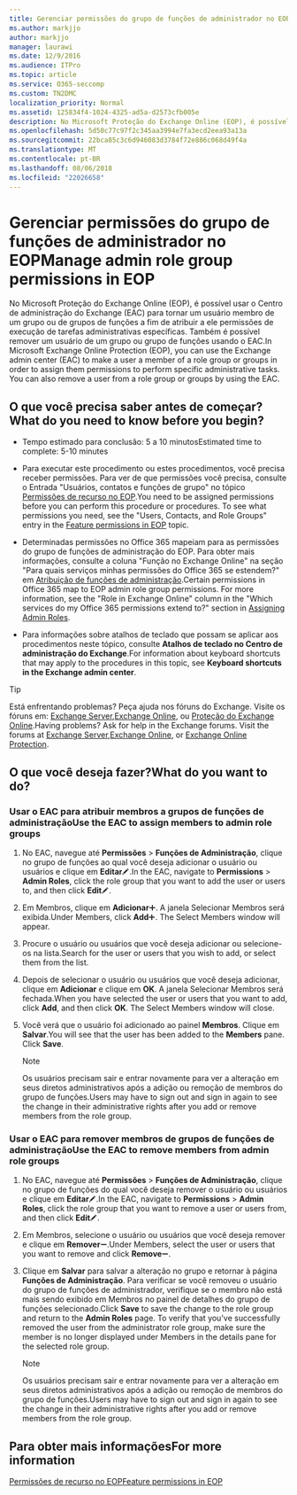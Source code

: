 ```yaml
---
title: Gerenciar permissões do grupo de funções de administrador no EOP
ms.author: markjjo
author: markjjo
manager: laurawi
ms.date: 12/9/2016
ms.audience: ITPro
ms.topic: article
ms.service: O365-seccomp
ms.custom: TN2DMC
localization_priority: Normal
ms.assetid: 125834f4-1024-4325-ad5a-d2573cfb005e
description: No Microsoft Proteção do Exchange Online (EOP), é possível usar o Centro de administração do Exchange (EAC) para tornar um usuário membro de um grupo ou de grupos de funções a fim de atribuir a ele permissões de execução de tarefas administrativas específicas. Também é possível remover um usuário de um grupo ou grupo de funções usando o EAC.
ms.openlocfilehash: 5d50c77c97f2c345aa3994e7fa3ecd2eea93a13a
ms.sourcegitcommit: 22bca85c3c6d946083d3784f72e886c068d49f4a
ms.translationtype: MT
ms.contentlocale: pt-BR
ms.lasthandoff: 08/06/2018
ms.locfileid: "22026658"
---
```

# <a name="manage-admin-role-group-permissions-in-eop"></a><span data-ttu-id="d97d6-104">Gerenciar permissões do grupo de funções de administrador no EOP</span><span class="sxs-lookup"><span data-stu-id="d97d6-104">Manage admin role group permissions in EOP</span></span>
  
<span data-ttu-id="d97d6-p102">No Microsoft Proteção do Exchange Online (EOP), é possível usar o Centro de administração do Exchange (EAC) para tornar um usuário membro de um grupo ou de grupos de funções a fim de atribuir a ele permissões de execução de tarefas administrativas específicas. Também é possível remover um usuário de um grupo ou grupo de funções usando o EAC.</span><span class="sxs-lookup"><span data-stu-id="d97d6-p102">In Microsoft Exchange Online Protection (EOP), you can use the Exchange admin center (EAC) to make a user a member of a role group or groups in order to assign them permissions to perform specific administrative tasks. You can also remove a user from a role group or groups by using the EAC.</span></span>
  
## <a name="what-do-you-need-to-know-before-you-begin"></a><span data-ttu-id="d97d6-107">O que você precisa saber antes de começar?</span><span class="sxs-lookup"><span data-stu-id="d97d6-107">What do you need to know before you begin?</span></span>

- <span data-ttu-id="d97d6-108">Tempo estimado para conclusão: 5 a 10 minutos</span><span class="sxs-lookup"><span data-stu-id="d97d6-108">Estimated time to complete: 5-10 minutes</span></span>
    
- <span data-ttu-id="d97d6-p103">Para executar este procedimento ou estes procedimentos, você precisa receber permissões. Para ver de que permissões você precisa, consulte o Entrada "Usuários, contatos e funções de grupo" no tópico [Permissões de recurso no EOP](feature-permissions-in-eop.md).</span><span class="sxs-lookup"><span data-stu-id="d97d6-p103">You need to be assigned permissions before you can perform this procedure or procedures. To see what permissions you need, see the "Users, Contacts, and Role Groups" entry in the [Feature permissions in EOP](feature-permissions-in-eop.md) topic.</span></span> 
    
- <span data-ttu-id="d97d6-p104">Determinadas permissões no Office 365 mapeiam para as permissões do grupo de funções de administração do EOP. Para obter mais informações, consulte a coluna "Função no Exchange Online" na seção "Para quais serviços minhas permissões do Office 365 se estendem?" em [Atribuição de funções de administração](https://go.microsoft.com/fwlink/p/?LinkId=286708).</span><span class="sxs-lookup"><span data-stu-id="d97d6-p104">Certain permissions in Office 365 map to EOP admin role group permissions. For more information, see the "Role in Exchange Online" column in the "Which services do my Office 365 permissions extend to?" section in [Assigning Admin Roles](https://go.microsoft.com/fwlink/p/?LinkId=286708).</span></span>
    
- <span data-ttu-id="d97d6-114">Para informações sobre atalhos de teclado que possam se aplicar aos procedimentos neste tópico, consulte **Atalhos de teclado no Centro de administração do Exchange**.</span><span class="sxs-lookup"><span data-stu-id="d97d6-114">For information about keyboard shortcuts that may apply to the procedures in this topic, see **Keyboard shortcuts in the Exchange admin center**.</span></span>
    
> [!TIP]
> <span data-ttu-id="d97d6-p105">Está enfrentando problemas? Peça ajuda nos fóruns do Exchange. Visite os fóruns em: [Exchange Server](https://go.microsoft.com/fwlink/p/?linkId=60612),[Exchange Online](https://go.microsoft.com/fwlink/p/?linkId=267542), ou [Proteção do Exchange Online](https://go.microsoft.com/fwlink/p/?linkId=285351).</span><span class="sxs-lookup"><span data-stu-id="d97d6-p105">Having problems? Ask for help in the Exchange forums. Visit the forums at [Exchange Server](https://go.microsoft.com/fwlink/p/?linkId=60612),[Exchange Online](https://go.microsoft.com/fwlink/p/?linkId=267542), or [Exchange Online Protection](https://go.microsoft.com/fwlink/p/?linkId=285351).</span></span> 
  
## <a name="what-do-you-want-to-do"></a><span data-ttu-id="d97d6-118">O que você deseja fazer?</span><span class="sxs-lookup"><span data-stu-id="d97d6-118">What do you want to do?</span></span>

### <a name="use-the-eac-to-assign-members-to-admin-role-groups"></a><span data-ttu-id="d97d6-119">Usar o EAC para atribuir membros a grupos de funções de administração</span><span class="sxs-lookup"><span data-stu-id="d97d6-119">Use the EAC to assign members to admin role groups</span></span>

1. <span data-ttu-id="d97d6-120">No EAC, navegue até **Permissões** \> **Funções de Administração**, clique no grupo de funções ao qual você deseja adicionar o usuário ou usuários e clique em **Editar**![Ícone de edição](../media/ITPro-EAC-EditIcon.png).</span><span class="sxs-lookup"><span data-stu-id="d97d6-120">In the EAC, navigate to **Permissions** \> **Admin Roles**, click the role group that you want to add the user or users to, and then click **Edit**![Edit icon](../media/ITPro-EAC-EditIcon.png).</span></span>
    
2. <span data-ttu-id="d97d6-p106">Em Membros, clique em **Adicionar**![Ícone Adicionar](../media/ITPro-EAC-AddIcon.png). A janela Selecionar Membros será exibida.</span><span class="sxs-lookup"><span data-stu-id="d97d6-p106">Under Members, click **Add**![Add Icon](../media/ITPro-EAC-AddIcon.png). The Select Members window will appear.</span></span>
    
3. <span data-ttu-id="d97d6-123">Procure o usuário ou usuários que você deseja adicionar ou selecione-os na lista.</span><span class="sxs-lookup"><span data-stu-id="d97d6-123">Search for the user or users that you wish to add, or select them from the list.</span></span>
    
4. <span data-ttu-id="d97d6-p107">Depois de selecionar o usuário ou usuários que você deseja adicionar, clique em **Adicionar** e clique em **OK**. A janela Selecionar Membros será fechada.</span><span class="sxs-lookup"><span data-stu-id="d97d6-p107">When you have selected the user or users that you want to add, click **Add**, and then click **OK**. The Select Members window will close.</span></span>
    
5. <span data-ttu-id="d97d6-p108">Você verá que o usuário foi adicionado ao painel **Membros**. Clique em **Salvar**.</span><span class="sxs-lookup"><span data-stu-id="d97d6-p108">You will see that the user has been added to the **Members** pane. Click **Save**.</span></span>
    
    > [!NOTE]
    > <span data-ttu-id="d97d6-128">Os usuários precisam sair e entrar novamente para ver a alteração em seus diretos administrativos após a adição ou remoção de membros do grupo de funções.</span><span class="sxs-lookup"><span data-stu-id="d97d6-128">Users may have to sign out and sign in again to see the change in their administrative rights after you add or remove members from the role group.</span></span> 
  
### <a name="use-the-eac-to-remove-members-from-admin-role-groups"></a><span data-ttu-id="d97d6-129">Usar o EAC para remover membros de grupos de funções de administração</span><span class="sxs-lookup"><span data-stu-id="d97d6-129">Use the EAC to remove members from admin role groups</span></span>

1. <span data-ttu-id="d97d6-130">No EAC, navegue até **Permissões** \> **Funções de Administração**, clique no grupo de funções do qual você deseja remover o usuário ou usuários e clique em **Editar**![Ícone de edição](../media/ITPro-EAC-EditIcon.png).</span><span class="sxs-lookup"><span data-stu-id="d97d6-130">In the EAC, navigate to **Permissions** \> **Admin Roles**, click the role group that you want to remove a user or users from, and then click **Edit**![Edit icon](../media/ITPro-EAC-EditIcon.png).</span></span>
    
2. <span data-ttu-id="d97d6-131">Em Membros, selecione o usuário ou usuários que você deseja remover e clique em **Remover**![ícone Remover](../media/ITPro-EAC-RemoveIcon.png).</span><span class="sxs-lookup"><span data-stu-id="d97d6-131">Under Members, select the user or users that you want to remove and click **Remove**![Remove icon](../media/ITPro-EAC-RemoveIcon.png).</span></span>
    
3. <span data-ttu-id="d97d6-p109">Clique em **Salvar** para salvar a alteração no grupo e retornar à página **Funções de Administração**. Para verificar se você removeu o usuário do grupo de funções de administrador, verifique se o membro não está mais sendo exibido em Membros no painel de detalhes do grupo de funções selecionado.</span><span class="sxs-lookup"><span data-stu-id="d97d6-p109">Click **Save** to save the change to the role group and return to the **Admin Roles** page. To verify that you've successfully removed the user from the administrator role group, make sure the member is no longer displayed under Members in the details pane for the selected role group.</span></span> 
    
    > [!NOTE]
    > <span data-ttu-id="d97d6-134">Os usuários precisam sair e entrar novamente para ver a alteração em seus diretos administrativos após a adição ou remoção de membros do grupo de funções.</span><span class="sxs-lookup"><span data-stu-id="d97d6-134">Users may have to sign out and sign in again to see the change in their administrative rights after you add or remove members from the role group.</span></span> 
  
## <a name="for-more-information"></a><span data-ttu-id="d97d6-135">Para obter mais informações</span><span class="sxs-lookup"><span data-stu-id="d97d6-135">For more information</span></span>

[<span data-ttu-id="d97d6-136">Permissões de recurso no EOP</span><span class="sxs-lookup"><span data-stu-id="d97d6-136">Feature permissions in EOP</span></span>](feature-permissions-in-eop.md)
  

